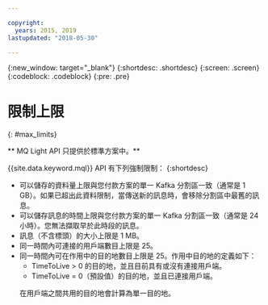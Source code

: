 ```yaml
---

copyright:
  years: 2015, 2019
lastupdated: "2018-05-30"

---
```


{:new_window: target="_blank"}
{:shortdesc: .shortdesc}
{:screen: .screen}
{:codeblock: .codeblock}
{:pre: .pre}

<!-- 15/11/18: info moved to eventstreams075.md, moved because of doc app changes -->
# 限制上限
{: #max_limits}

** MQ Light API 只提供於標準方案中。**
<br/>

{{site.data.keyword.mql}} API 有下列強制限制：
{:shortdesc}

* 可以儲存的資料量上限與您付款方案的單一 Kafka 分割區一致（通常是 1 GB）。如果已超出此資料限制，當傳送新的訊息時，會移除分割區中最舊的訊息。
* 可以儲存訊息的時間上限與您付款方案的單一 Kafka 分割區一致（通常是 24 小時）。您無法擷取早於此時段的訊息。
* 訊息（不含標頭）的大小上限是 1 MB。
* 同一時間內可連接的用戶端數目上限是 25。
* 同一時間內可在作用中的目的地數目上限是 25。作用中目的地的定義如下：
  - TimeToLive > 0 的目的地，並且目前具有或沒有連接用戶端。
  - TimeToLive = 0（預設值）的目的地，並且已連接用戶端。 
  <p>在用戶端之間共用的目的地會計算為單一目的地。</p>

